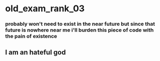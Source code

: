 # old_exam_rank_03
### probably won't need to exist in the near future but since that future is nowhere near me i'll burden this piece of code with the pain of existence
## I am an hateful god
